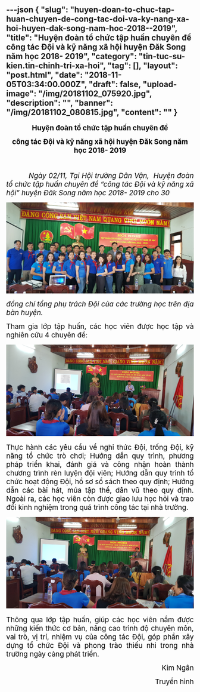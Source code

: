 ---json
{
    "slug": "huyen-doan-to-chuc-tap-huan-chuyen-de-cong-tac-doi-va-ky-nang-xa-hoi-huyen-dak-song-nam-hoc-2018--2019",
    "title": "Huyện đoàn tổ chức tập huấn chuyên đề công tác Đội và kỹ năng xã hội huyện Đăk Song năm học 2018- 2019",
    "category": "tin-tuc-su-kien.tin-chinh-tri-xa-hoi",
    "tag": [],
    "layout": "post.html",
    "date": "2018-11-05T03:34:00.000Z",
    "draft": false,
    "upload-image": "/img/20181102_075920.jpg",
    "description": "",
    "banner": "/img/20181102_080815.jpg",
    "__content__": ""
}
---
<p style="text-align:center"><strong><span style="font-size:14.0pt"><span style="color:black">Huyện đo&agrave;n tổ chức tập huấn chuy&ecirc;n đề</span></span></strong></p>

<p style="text-align:center"><strong><span style="font-size:14.0pt"><span style="color:black">c&ocirc;ng t&aacute;c Đội v&agrave; kỹ năng x&atilde; hội huyện Đăk Song năm học 2018- 2019</span></span></strong></p>

<p style="text-align:justify">&nbsp;</p>

<p style="text-align:justify"><span style="font-size:14.0pt"><span style="color:black">&nbsp;&nbsp;&nbsp;&nbsp;&nbsp;&nbsp;&nbsp;&nbsp;&nbsp; <em>Ng&agrave;y 02/11, Tại Hội trường D&acirc;n Vận, &nbsp;Huyện đo&agrave;n tổ chức tập huấn chuy&ecirc;n đề &ldquo;c&ocirc;ng t&aacute;c Đội v&agrave; kỹ năng x&atilde; hội&rdquo; huyện Đăk Song năm học 2018- 2019 cho 30 </em></span></span></p>

<p style="text-align:justify"><img alt="" src="/img/20181102_080850.jpg" /></p>

<p style="text-align:justify"><span style="font-size:14.0pt"><span style="color:black"><em>đồng ch&iacute; tổng phụ tr&aacute;ch Đội của c&aacute;c trường học tr&ecirc;n địa b&agrave;n huyện.</em></span></span></p>

<p style="text-align:justify"><span style="background-color:white"><span style="font-size:14.0pt"><span style="color:black">Tham gia lớp tập huấn, c&aacute;c học vi&ecirc;n được học tập v&agrave; nghi&ecirc;n cứu 4 chuy&ecirc;n đề: </span></span></span></p>

<p style="text-align:justify"><span style="background-color:white"><span style="font-size:14.0pt"><span style="color:black"><img alt="" src="/img/20181102_075840.jpg" /></span></span></span></p>

<p style="text-align:justify"><span style="background-color:white"><span style="font-size:14.0pt"><span style="color:black">Thực h&agrave;nh c&aacute;c y&ecirc;u cầu về nghi thức Đội, trống Đội, kỹ năng tổ chức tr&ograve; chơi; Hướng dẫn quy tr&igrave;nh, phương ph&aacute;p triển khai, đ&aacute;nh gi&aacute; v&agrave; c&ocirc;ng nhận ho&agrave;n th&agrave;nh chương tr&igrave;nh r&egrave;n luyện đội vi&ecirc;n; Hướng dẫn quy tr&igrave;nh tổ chức hoạt động Đội, hồ sơ sổ s&aacute;ch theo quy định; Hướng dẫn c&aacute;c b&agrave;i h&aacute;t, m&uacute;a tập thể, d&acirc;n vũ theo quy định. Ngo&agrave;i ra, c&aacute;c học vi&ecirc;n c&ograve;n được giao lưu học hỏi v&agrave; trao đổi kinh nghiệm trong qu&aacute; tr&igrave;nh c&ocirc;ng t&aacute;c tại nh&agrave; trường.</span></span></span></p>

<p style="text-align:justify"><span style="background-color:white"><span style="font-size:14.0pt"><span style="color:black"><img alt="" src="/img/20181102_075920.jpg" /></span></span></span></p>

<p style="text-align:justify"><span style="background-color:white"><span style="font-size:14.0pt"><span style="color:black">Th&ocirc;ng qua lớp tập huấn, gi&uacute;p c&aacute;c học vi&ecirc;n nắm được những kiến thức cơ bản, n&acirc;ng cao tr&igrave;nh độ chuy&ecirc;n m&ocirc;n, vai tr&ograve;, vị tr&iacute;, nhiệm vụ của c&ocirc;ng t&aacute;c Đội, g&oacute;p phần x&acirc;y dựng tổ chức Đội v&agrave; phong tr&agrave;o thiếu nhi trong nh&agrave; trường ng&agrave;y c&agrave;ng ph&aacute;t triển.</span></span></span></p>

<p style="text-align:right"><span style="background-color:white"><span style="font-size:14.0pt"><span style="color:black">Kim Ng&acirc;n</span></span></span></p>

<p style="text-align:right"><span style="background-color:white"><span style="font-size:14.0pt"><span style="color:black">Truyền h&igrave;nh</span></span></span></p>

<p>&nbsp;</p>
